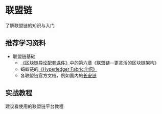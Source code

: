 # 联盟链
了解联盟链的知识与入门

## 推荐学习资料
- 联盟链基础
  - [《区块链导论配套课件》](https://wenku.baidu.com/view/9d2f26ed846fb84ae45c3b3567ec102de3bddf04.html?_wkts_=1673943915033)中的第六章《联盟链--更灵活的区块链架构》
  - 蚂蚁链的[《Hyperledger Fabric介绍》](https://edu.antchain.antgroup.com/portal/courseDetails/oBWMRVFlFniYQMkB)
  - 各联盟链官方文档，例如国内的[长安链](https://chainmaker.org.cn/)

## 实战教程

建议看使用的联盟链平台教程
